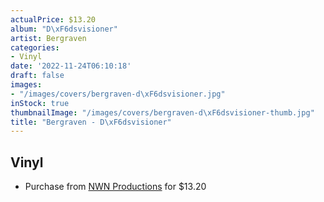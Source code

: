 ```yaml
---
actualPrice: $13.20
album: "D\xF6dsvisioner"
artist: Bergraven
categories:
- Vinyl
date: '2022-11-24T06:10:18'
draft: false
images:
- "/images/covers/bergraven-d\xF6dsvisioner.jpg"
inStock: true
thumbnailImage: "/images/covers/bergraven-d\xF6dsvisioner-thumb.jpg"
title: "Bergraven - D\xF6dsvisioner"
---
```


## Vinyl
* Purchase from [NWN Productions](http://shop.nwnprod.com/index.php?route=product/product&path=75&product_id=8863&sort=pd.name&order=ASC) for $13.20
